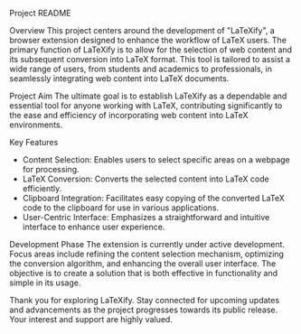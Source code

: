 Project README

Overview
This project centers around the development of "LaTeXify", a browser extension designed to enhance the workflow of LaTeX users. The primary function of LaTeXify is to allow for the selection of web content and its subsequent conversion into LaTeX format. This tool is tailored to assist a wide range of users, from students and academics to professionals, in seamlessly integrating web content into LaTeX documents.

Project Aim
The ultimate goal is to establish LaTeXify as a dependable and essential tool for anyone working with LaTeX, contributing significantly to the ease and efficiency of incorporating web content into LaTeX environments.

Key Features
- Content Selection: Enables users to select specific areas on a webpage for processing.
- LaTeX Conversion: Converts the selected content into LaTeX code efficiently.
- Clipboard Integration: Facilitates easy copying of the converted LaTeX code to the clipboard for use in various applications.
- User-Centric Interface: Emphasizes a straightforward and intuitive interface to enhance user experience.

Development Phase
The extension is currently under active development. Focus areas include refining the content selection mechanism, optimizing the conversion algorithm, and enhancing the overall user interface. The objective is to create a solution that is both effective in functionality and simple in its usage.

Thank you for exploring LaTeXify. Stay connected for upcoming updates and advancements as the project progresses towards its public release. Your interest and support are highly valued.

